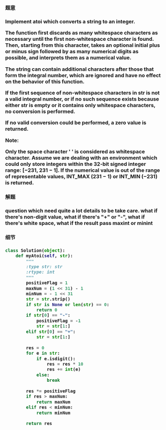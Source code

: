 <h3>题意<h3>
<p>
Implement atoi which converts a string to an integer.

The function first discards as many whitespace characters as necessary until the first non-whitespace character is found. Then, starting from this character, takes an optional initial plus or minus sign followed by as many numerical digits as possible, and interprets them as a numerical value.

The string can contain additional characters after those that form the integral number, which are ignored and have no effect on the behavior of this function.

If the first sequence of non-whitespace characters in str is not a valid integral number, or if no such sequence exists because either str is empty or it contains only whitespace characters, no conversion is performed.

If no valid conversion could be performed, a zero value is returned.

Note:

Only the space character ' ' is considered as whitespace character.
Assume we are dealing with an environment which could only store integers within the 32-bit signed integer range: [−231,  231 − 1]. If the numerical value is out of the range of representable values, INT_MAX (231 − 1) or INT_MIN (−231) is returned.
<p>




<h3>解题<h3>
<p>
question which need quite a lot details to be take care. what if there's non-digit value, what if there's "+" or "-",
what if there's white space, what if the result pass maxint or minint
<p>


<h3>细节<h3>




```python
class Solution(object):
    def myAtoi(self, str):
        """
        :type str: str
        :rtype: int
        """
        positiveFlag = 1
        maxNum = (1 << 31) - 1
        minNum = - 1 << 31
        str = str.strip()
        if str is None or len(str) == 0:
            return 0
        if str[0] == "-":
            positiveFlag = -1
            str = str[1:]
        elif str[0] == "+":
            str = str[1:]
        
        res = 0
        for e in str:
            if e.isdigit():
                res = res * 10
                res += int(e)
            else:
                break
        
        res *= positiveFlag
        if res > maxNum:
            return maxNum
        elif res < minNum:
            return minNum
        
        return res

```
